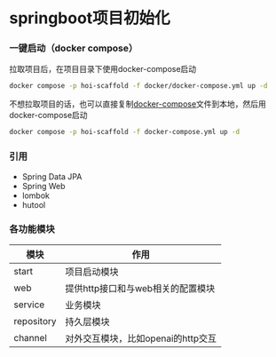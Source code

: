 # springboot项目初始化

### 一键启动（docker compose）
拉取项目后，在项目目录下使用docker-compose启动
```bash
docker compose -p hoi-scaffold -f docker/docker-compose.yml up -d
```

不想拉取项目的话，也可以直接复制[docker-compose](/docker/docker-compose.yml)文件到本地，然后用docker-compose启动
```bash
docker compose -p hoi-scaffold -f docker-compose.yml up -d
```
### 引用

- Spring Data JPA
- Spring Web
- lombok
- hutool

### 各功能模块

| 模块     | 作用                     |
|--------|------------------------|
| start | 项目启动模块                 |
| web | 提供http接口和与web相关的配置模块   |
| service | 业务模块                   |
| repository | 持久层模块                  |
| channel | 对外交互模块，比如openai的http交互 |


